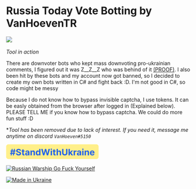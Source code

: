 # Russia Today Vote Botting by VanHoevenTR

![](Images/Tool.png)

_Tool in action_

There are downvoter bots who kept mass downvoting pro-ukrainian comments, I figured out it was Z__Z__Z who was behind of it [(PROOF)](https://github.com/VanHoevenTR/Russia-Today-Vote-Botting/tree/main/Images/Proof). I also been hit by these bots and my account now got banned, so I decided to create my own bots written in C# and fight back :D. I'm not good in C#, so code might be messy

Because I do not know how to bypass invisible captcha, I use tokens. It can be easly obtained from the browser after logged in (Explained below). PLEASE TELL ME if you know how to bypass captcha. We could do more fun stuff :D

**Tool has been removed due to lack of interest. If you need it, message me anytime on discord `VanHoeven#5150`*	

[![Stand With Ukraine](https://raw.githubusercontent.com/vshymanskyy/StandWithUkraine/main/badges/StandWithUkraine.svg)](https://stand-with-ukraine.pp.ua)

[![Russian Warship Go Fuck Yourself](https://raw.githubusercontent.com/vshymanskyy/StandWithUkraine/main/badges/RussianWarship.svg)](https://stand-with-ukraine.pp.ua)

[![Made in Ukraine](https://img.shields.io/badge/made_in-ukraine-ffd700.svg?labelColor=0057b7)](https://stand-with-ukraine.pp.ua)


